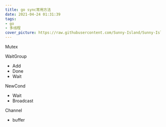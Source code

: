 ```yaml
---
title: go sync常用方法
date: 2021-04-24 01:31:39
tags:
- go
- 多线程
cover_picture: https://raw.githubusercontent.com/Sunny-Island/Sunny-Island.github.io/main/images/go_washdishes.jpg
---
```


Mutex

WaitGroup

- Add
- Done
- Wait

NewCond

- Wait
- Broadcast

Channel
- buffer

